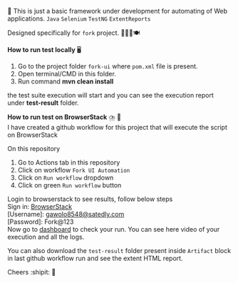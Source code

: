  :seedling: This is just a basic framework under development for automating of Web applications.  `Java` `Selenium` `TestNG` `ExtentReports`

 Designed specifically for `fork` project.   :fork_and_knife::chopsticks::spoon::plate_with_cutlery:   

**How to run test locally** :desktop_computer:    

1. Go to the project folder `fork-ui` where `pom.xml` file is present.
2. Open terminal/CMD in this folder.   
3. Run command **mvn clean install**   

the test suite execution will start and you can see the execution report under **test-result** folder.

**How to run test on BrowserStack**   :cloud_with_lightning_and_rain:   :rocket:   
I have created a github workflow for this project that will execute the script on BrowserStack  

On this repository   

1. Go to Actions tab in this repository
2. Click on workflow `Fork UI Automation`
3. Click on `Run workflow` dropdown 
4. Click on green `Run workflow` button   

Login to browserstack to see results, follow below steps   
Sign in: [BrowserStack](https://www.browserstack.com/users/sign_in )  
[Username]: gawolo8548@satedly.com   
[Password]: Fork@123   
Now go to [dashboard](https://automate.browserstack.com/dashboard/v2/builds)  to check your run. You can see here video of your execution and all the logs. 

You can also download the `test-result` folder present inside `Artifact` block in last github workflow run and see the extent HTML report.   

Cheers :shipit: :tada:


